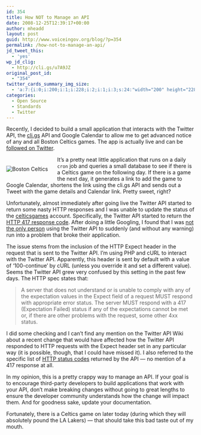 ```yaml
---
id: 354
title: How NOT to Manage an API
date: 2008-12-25T12:39:17+00:00
author: mheadd
layout: post
guid: http://www.voiceingov.org/blog/?p=354
permalink: /how-not-to-manage-an-api/
jd_tweet_this:
  - 'yes'
wp_jd_clig:
  - http://cli.gs/u7A9JZ
original_post_id:
  - "354"
twitter_cards_summary_img_size:
  - 'a:7:{i:0;i:200;i:1;i:228;i:2;i:1;i:3;s:24:"width="200" height="228"";s:4:"bits";i:3;s:8:"channels";i:3;s:4:"mime";s:9:"image/gif";}'
categories:
  - Open Source
  - Standards
  - Twitter
---
```

Recently, I decided to build a small application that interacts with the Twitter API, the <a href="http://cli.gs/api" target="_blank">cli.gs</a> API and Google Calendar to allow me to get advanced notice of any and all Boston Celtics games. The app is actually live and can be <a href="http://twitter.com/celticsgames" target="_blank">followed on Twitter</a>.
  
<img src="http://localhost:8000/wp-content/uploads/2008/12/celtics.gif" alt="Boston Celtics" title="Boston Celtics" style="float:left;margin-top:15px;margin-right:15px;margin-bottom:15px;padding-top:10px;padding-bottom:10px;padding-right:10px;" />
  
It&#8217;s a pretty neat little application that runs on a daily `cron` job and queries a small database to see if there is a Celtics game on the following day. If there is a game the next day, it generates a link to add the game to Google Calendar, shortens the link using the cli.gs API and sends out a Tweet with the game details and Calendar link. Pretty sweet, right?

Unfortunately, almost immediately after going live the Twitter API started to return some nasty HTTP responses and I was unable to update the status of the <a href="http://twitter.com/celticsgames" target="_blank">celticsgames</a> account. Specifically, the Twitter API started to return the <a href="http://www.w3.org/Protocols/rfc2616/rfc2616-sec10.html" target="_blank">HTTP 417 response code</a>. After doing a little Googling, I found that I was <a href="http://groups.google.com/group/twitter-development-talk/browse_thread/thread/7c67ff1a2407dee7?pli=1" target="_blank">not the only person</a> using the Twitter API to suddenly (and without any warning) run into a problem that broke their application.

The issue stems from the inclusion of the HTTP Expect header in the request that is sent to the Twitter API. I&#8217;m using PHP and cURL to interact with the Twitter API. Apparently, this header is sent by default with a value of &#8216;100-continue&#8217; by cURL (unless you override it and set a different value). Seems the Twitter API grew very confused by this setting in the past few days. The HTTP spec states that:

> A server that does not understand or is unable to comply with any of the expectation values in the Expect field of a request MUST respond with appropriate error status. The server MUST respond with a 417 (Expectation Failed) status if any of the expectations cannot be met or, if there are other problems with the request, some other 4xx status. 

I did some checking and I can&#8217;t find any mention on the Twitter API Wiki about a recent change that would have affected how the Twitter API responded to HTTP requests with the Expect header set in any particular way (it is possible, though, that I could have missed it). I also referred to the specific list of <a href="http://apiwiki.twitter.com/REST-API-Documentation?SearchFor=expect+header&sp=1#HTTPStatusCodes" target="_blank">HTTP status codes</a> returned by the API &#8212; no mention of a 417 response at all.

In my opinion, this is a pretty crappy way to manage an API. If your goal is to encourage third-party developers to build applications that work with your API, don&#8217;t make breaking changes without going to great lengths to ensure the developer community understands how the change will impact them. And for goodness sake, update your documentation.

Fortunately, there is a Celtics game on later today (during which they will absolutely pound the LA Lakers) &#8212; that should take this bad taste out of my mouth.